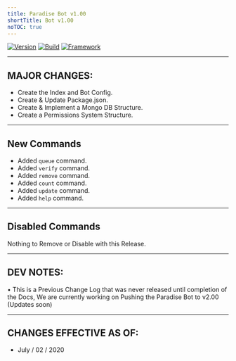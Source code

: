 ```yaml
---
title: Paradise Bot v1.00
shortTitle: Bot v1.00
noTOC: true
---
```


[![Version](https://img.shields.io/badge/Paradise-v1.00%20-blueviolet.svg?style=flat)](http://paradisebots.net) [![Build](https://img.shields.io/badge/Build-Passing%20-green.svg?style=flat)](http://paradisebots.net) [![Framework](https://img.shields.io/badge/Framework-Klasa%20-red.svg?style=flat)](http://paradisebots.net)


---

## MAJOR CHANGES:
* Create the Index and Bot Config.
* Create & Update Package.json.
* Create & Implement a Mongo DB Structure.
* Create a Permissions System Structure.

---

## New Commands
* Added `queue` command.
* Added `verify` command.
* Added `remove` command.
* Added `count` command.
* Added `update` command.
* Added `help` command.

---

## Disabled Commands
Nothing to Remove or Disable with this Release.

---

## DEV NOTES:
• This is a Previous Change Log that was never released until completion of the Docs, We are currently working on Pushing the Paradise Bot to v2.00 (Updates soon)

---

## CHANGES EFFECTIVE AS OF:
* July / 02 / 2020 
